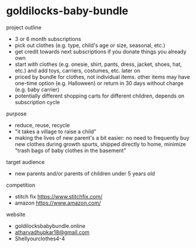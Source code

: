 # goldilocks-baby-bundle

project outline

- 3 or 6 month subscriptions
- pick out clothes (e.g. type, child's age or size, seasonal, etc.)
- get credit towards next subscriptions if you donate things you already own
- start with clothes (e.g. onesie, shirt, pants, dress, jacket, shoes, hat, etc.) and add toys, carriers, costumes, etc. later on
- priced by bundle for clothes, not individual items. other items may have one-time option (e.g. Halloween) or return in 30 days without charge (e.g. baby carrier)
- potentially different shopping carts for different children, depends on subscription cycle


purpose

- reduce, reuse, recycle
- "it takes a village to raise a child"
- making the lives of new parent's a bit easier: no need to frequently buy new clothes during growth spurts, shipped directly to home, minimize "trash bags of baby clothes in the basement" 


target audience

- new parents and/or parents of children under 5 years old


competition

- stitch fix https://www.stitchfix.com/
- amazon https://www.amazon.com/


website

- goldilocksbabybundle.online
- atharvadhupkar18@gmail.com
- Shellyourclothes4-4
